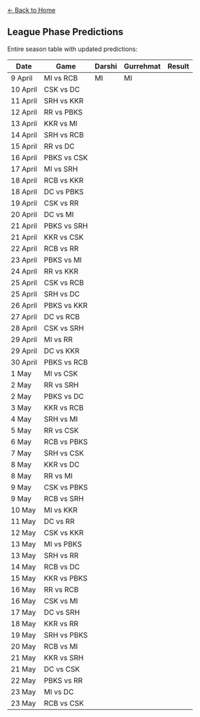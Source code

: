 [<- Back to Home](readme.md)
## League Phase Predictions
Entire season table with updated predictions:

| Date | Game | Darshi | Gurrehmat | Result |
| ---- | ---- | ------ | --------- | ------ |
| 9 April | MI vs RCB | MI | MI | |
| 10 April | CSK vs DC | | | |
| 11 April | SRH vs KKR | | | |
| 12 April | RR vs PBKS | | | |
| 13 April | KKR vs MI | | | |
| 14 April | SRH vs RCB | | | |
| 15 April | RR vs DC | | | |
| 16 April | PBKS vs CSK | | | |
| 17 April | MI vs SRH | | | |
| 18 April | RCB vs KKR | | | |
| 18 April | DC vs PBKS | | | |
| 19 April | CSK vs RR | | | |
| 20 April | DC vs MI | | | |
| 21 April | PBKS vs SRH | | | |
| 21 April | KKR vs CSK | | | |
| 22 April | RCB vs RR | | | |
| 23 April | PBKS vs MI | | | |
| 24 April | RR vs KKR | | | |
| 25 April | CSK vs RCB | | | |
| 25 April | SRH vs DC | | | |
| 26 April | PBKS vs KKR | | | |
| 27 April | DC vs RCB | | | |
| 28 April | CSK vs SRH | | | |
| 29 April | MI vs RR | | | |
| 29 April | DC vs KKR | | | |
| 30 April | PBKS vs RCB | | | |
| 1 May | MI vs CSK | | | |
| 2 May | RR vs SRH | | | |
| 2 May | PBKS vs DC | | | |
| 3 May | KKR vs RCB | | | |
| 4 May | SRH vs MI | | | |
| 5 May | RR vs CSK | | | |
| 6 May | RCB vs PBKS | | | |
| 7 May | SRH vs CSK | | | |
| 8 May | KKR vs DC | | | |
| 8 May | RR vs MI | | | |
| 9 May | CSK vs PBKS | | | |
| 9 May | RCB vs SRH | | | |
| 10 May | MI vs KKR | | | |
| 11 May | DC vs RR | | | |
| 12 May | CSK vs KKR | | | |
| 13 May | MI vs PBKS | | | |
| 13 May | SRH vs RR | | | |
| 14 May | RCB vs DC | | | |
| 15 May | KKR vs PBKS | | | |
| 16 May | RR vs RCB | | | |
| 16 May | CSK vs MI | | | |
| 17 May | DC vs SRH | | | |
| 18 May | KKR vs RR | | | |
| 19 May | SRH vs PBKS | | | |
| 20 May | RCB vs MI | | | |
| 21 May | KKR vs SRH | | | |
| 21 May | DC vs CSK | | | |
| 22 May | PBKS vs RR | | | |
| 23 May | MI vs DC | | | |
| 23 May | RCB vs CSK | | | |